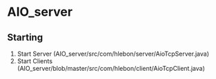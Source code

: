 # AIO_server

## Starting

1. Start Server (AIO_server/src/com/hlebon/server/AioTcpServer.java)
2. Start Clients (AIO_server/blob/master/src/com/hlebon/client/AioTcpClient.java)
